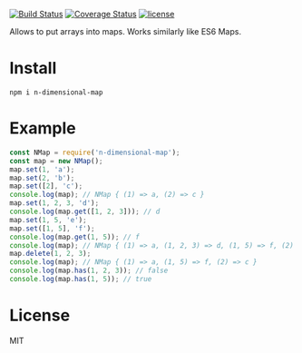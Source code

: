 [![Build Status](https://travis-ci.org/Daninet/n-dimensional-map.svg?branch=master)](https://travis-ci.org/Daninet/n-dimensional-map)
[![Coverage Status](https://coveralls.io/repos/github/Daninet/n-dimensional-map/badge.svg?branch=master)](https://coveralls.io/github/Daninet/n-dimensional-map?branch=master)
[![license](https://img.shields.io/github/license/Daninet/n-dimensional-map.svg)](https://github.com/Daninet/n-dimensional-map/blob/master/LICENSE)

Allows to put arrays into maps. Works similarly like ES6 Maps.

Install
=======
```
npm i n-dimensional-map
```

Example
=======
```javascript
const NMap = require('n-dimensional-map');
const map = new NMap();
map.set(1, 'a');
map.set(2, 'b');
map.set([2], 'c');
console.log(map); // NMap { (1) => a, (2) => c }
map.set(1, 2, 3, 'd');
console.log(map.get([1, 2, 3])); // d
map.set(1, 5, 'e');
map.set([1, 5], 'f');
console.log(map.get(1, 5)); // f
console.log(map); // NMap { (1) => a, (1, 2, 3) => d, (1, 5) => f, (2) => c }
map.delete(1, 2, 3);
console.log(map); // NMap { (1) => a, (1, 5) => f, (2) => c }
console.log(map.has(1, 2, 3)); // false
console.log(map.has(1, 5)); // true
```

License
=======
MIT
